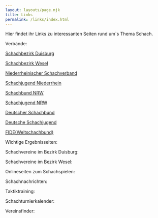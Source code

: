```yaml
---
layout: layouts/page.njk
title: Links
permalink: /links/index.html
---
```

H﻿ier findet ihr Links zu interessanten Seiten rund um`s Thema Schach.

V﻿erbände:

[S﻿chachbezirk Duisburg](https://www.schachbezirk-duisburg.de)

[S﻿chachbezirk Wesel](https://www.sb-kw.de)

[Niederrheinischer Schachverband](https://www.nsv1901.de)

[S﻿chachjugend Niederrhein](https://www.nsv1901.de)

[S﻿chachbund NRW](https://schach-in-nrw.de)

[S﻿chachjugend NRW](https://www.sjnrw.de)

[D﻿eutscher Schachbund](https://www.schachbund.de)

[D﻿eutsche Schachjugend](https://www.deutsche-schachjugend.de)

[F﻿IDE(Weltschachbund)](https://www.fide.com)

W﻿ichtige Ergebnisseiten:

S﻿chachvereine im Bezirk Duisburg:

S﻿chachvereine im Bezirk Wesel:

O﻿nlineseiten zum Schachspielen:

S﻿chachnachrichten:

T﻿aktiktraining:

S﻿chachturnierkalender:

V﻿ereinsfinder: